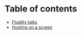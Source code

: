 # Table of contents

* [Fluidity talks](README.md)
* [Hosting on a screen](04-07-22-blockchain-application-rollups/README.md)
